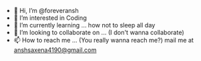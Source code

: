 - 👋 Hi, I’m @foreveransh
- 👀 I’m interested in Coding
- 🌱 I’m currently learning ... how not to sleep all day
- 💞️ I’m looking to collaborate on ... (I don't wanna collaborate)
- 📫 How to reach me ... (You really wanna reach me?) mail me at anshsaxena4190@gmail.com

<!---
ansh4190/ansh4190 is a ✨ special ✨ repository because its `README.md` (this file) appears on your GitHub profile.
You can click the Preview link to take a look at your changes.
--->
